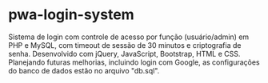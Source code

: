 # pwa-login-system
Sistema de login com controle de acesso por função (usuário/admin) em PHP e MySQL, com timeout de sessão de 30 minutos e criptografia de senha. Desenvolvido com jQuery, JavaScript, Bootstrap, HTML e CSS. Planejando futuras melhorias, incluindo login com Google, as configurações do banco de dados estão no arquivo "db.sql".
